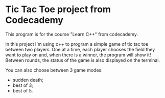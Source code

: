 # Tic Tac Toe project from Codecademy

This program is for the course "Learn C++" from codecademy.

In this project I'm using c++ to program a simple game of tic tac toe between two players.
One at a time, each player chooses the field they want to play on and, when there is a winner, the program will show it!
Between rounds, the status of the game is also displayed on the terminal.

You can also choose between 3 game modes:
 - sudden death;
 - best of 3;
 - best of 5.
